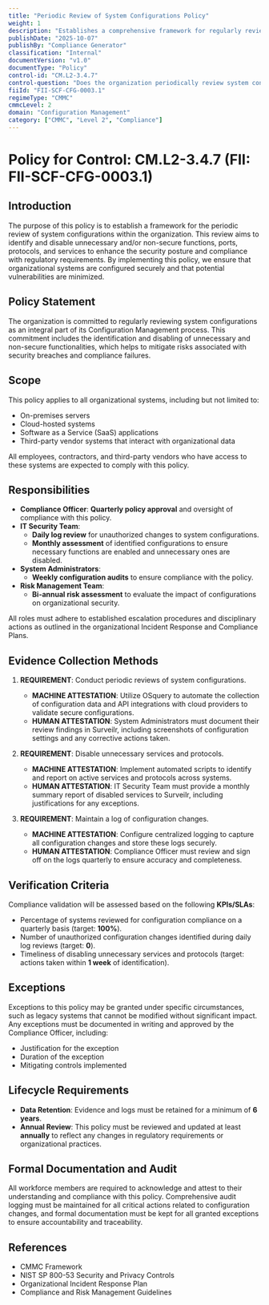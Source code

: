 ```yaml
---
title: "Periodic Review of System Configurations Policy"
weight: 1
description: "Establishes a comprehensive framework for regularly reviewing and securing system configurations to enhance organizational security and compliance."
publishDate: "2025-10-07"
publishBy: "Compliance Generator"
classification: "Internal"
documentVersion: "v1.0"
documentType: "Policy"
control-id: "CM.L2-3.4.7"
control-question: "Does the organization periodically review system configurations to identify and disable unnecessary and/or non-secure functions, ports, protocols and services?"
fiiId: "FII-SCF-CFG-0003.1"
regimeType: "CMMC"
cmmcLevel: 2
domain: "Configuration Management"
category: ["CMMC", "Level 2", "Compliance"]
---
```


# Policy for Control: CM.L2-3.4.7 (FII: FII-SCF-CFG-0003.1)

## Introduction
The purpose of this policy is to establish a framework for the periodic review of system configurations within the organization. This review aims to identify and disable unnecessary and/or non-secure functions, ports, protocols, and services to enhance the security posture and compliance with regulatory requirements. By implementing this policy, we ensure that organizational systems are configured securely and that potential vulnerabilities are minimized.

## Policy Statement
The organization is committed to regularly reviewing system configurations as an integral part of its Configuration Management process. This commitment includes the identification and disabling of unnecessary and non-secure functionalities, which helps to mitigate risks associated with security breaches and compliance failures.

## Scope
This policy applies to all organizational systems, including but not limited to:
- On-premises servers
- Cloud-hosted systems
- Software as a Service (SaaS) applications
- Third-party vendor systems that interact with organizational data

All employees, contractors, and third-party vendors who have access to these systems are expected to comply with this policy.

## Responsibilities
- **Compliance Officer**: **Quarterly policy approval** and oversight of compliance with this policy.
- **IT Security Team**: 
  - **Daily log review** for unauthorized changes to system configurations.
  - **Monthly assessment** of identified configurations to ensure necessary functions are enabled and unnecessary ones are disabled.
- **System Administrators**: 
  - **Weekly configuration audits** to ensure compliance with the policy.
- **Risk Management Team**: 
  - **Bi-annual risk assessment** to evaluate the impact of configurations on organizational security.

All roles must adhere to established escalation procedures and disciplinary actions as outlined in the organizational Incident Response and Compliance Plans.

## Evidence Collection Methods
1. **REQUIREMENT**: Conduct periodic reviews of system configurations.
   - **MACHINE ATTESTATION**: Utilize OSquery to automate the collection of configuration data and API integrations with cloud providers to validate secure configurations.
   - **HUMAN ATTESTATION**: System Administrators must document their review findings in Surveilr, including screenshots of configuration settings and any corrective actions taken.

2. **REQUIREMENT**: Disable unnecessary services and protocols.
   - **MACHINE ATTESTATION**: Implement automated scripts to identify and report on active services and protocols across systems.
   - **HUMAN ATTESTATION**: IT Security Team must provide a monthly summary report of disabled services to Surveilr, including justifications for any exceptions.

3. **REQUIREMENT**: Maintain a log of configuration changes.
   - **MACHINE ATTESTATION**: Configure centralized logging to capture all configuration changes and store these logs securely.
   - **HUMAN ATTESTATION**: Compliance Officer must review and sign off on the logs quarterly to ensure accuracy and completeness.

## Verification Criteria
Compliance validation will be assessed based on the following **KPIs/SLAs**:
- Percentage of systems reviewed for configuration compliance on a quarterly basis (target: **100%**).
- Number of unauthorized configuration changes identified during daily log reviews (target: **0**).
- Timeliness of disabling unnecessary services and protocols (target: actions taken within **1 week** of identification).

## Exceptions
Exceptions to this policy may be granted under specific circumstances, such as legacy systems that cannot be modified without significant impact. Any exceptions must be documented in writing and approved by the Compliance Officer, including:
- Justification for the exception
- Duration of the exception
- Mitigating controls implemented

## Lifecycle Requirements
- **Data Retention**: Evidence and logs must be retained for a minimum of **6 years**.
- **Annual Review**: This policy must be reviewed and updated at least **annually** to reflect any changes in regulatory requirements or organizational practices.

## Formal Documentation and Audit
All workforce members are required to acknowledge and attest to their understanding and compliance with this policy. Comprehensive audit logging must be maintained for all critical actions related to configuration changes, and formal documentation must be kept for all granted exceptions to ensure accountability and traceability.

## References
- CMMC Framework
- NIST SP 800-53 Security and Privacy Controls
- Organizational Incident Response Plan
- Compliance and Risk Management Guidelines